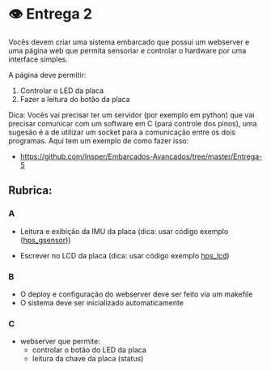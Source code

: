 # 👁 Entrega 2

Vocês devem criar uma sistema embarcado que possui um webserver e uma página web que permita sensoriar e controlar o hardware por uma interface simples.

A página deve permitir:

1. Controlar o LED da placa
1. Fazer a leitura do botão da placa

Dica: Vocês vai precisar ter um servidor (por exemplo em python) que vai precisar comunicar com um software em C (para controle dos pinos), uma sugesão é a de utilizar um socket para a comunicação entre os dois programas. Aqui tem um exemplo de como fazer isso:

- https://github.com/Insper/Embarcados-Avancados/tree/master/Entrega-5

## Rubrica:

### A

- Leitura e exibição da IMU da placa (dica: usar código exemplo ([hps_gsensor](https://github.com/Insper/DE10-Standard-v.1.3.0-SystemCD/tree/master/Demonstration/SoC/hps_gsensor)))

- Escrever no LCD da placa (dica: usar código exemplo [hps_lcd](https://github.com/Insper/DE10-Standard-v.1.3.0-SystemCD/tree/master/Demonstration/SoC/hps_lcd))

### B

- O deploy e configuração do webserver deve ser feito via um makefile 
- O sistema deve ser inicializado automaticamente


### C

- webserver que permite:
    - controlar o botão do LED da placa
    - leitura da chave da placa (status)
